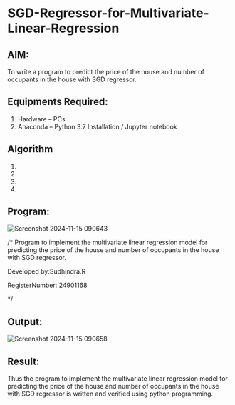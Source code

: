 # SGD-Regressor-for-Multivariate-Linear-Regression

## AIM:
To write a program to predict the price of the house and number of occupants in the house with SGD regressor.

## Equipments Required:
1. Hardware – PCs
2. Anaconda – Python 3.7 Installation / Jupyter notebook

## Algorithm
1. 
2. 
3. 
4. 

## Program:
![Screenshot 2024-11-15 090643](https://github.com/user-attachments/assets/cabfef95-9c42-4fc0-9803-b8ef1ce5ee09)


/*
Program to implement the multivariate linear regression model for predicting the price of the house and number of occupants in the house with SGD regressor.

Developed by:Sudhindra.R

RegisterNumber: 24901168 

*/


## Output:

![Screenshot 2024-11-15 090658](https://github.com/user-attachments/assets/d1f707a8-babf-430e-9799-ff20073ce84c)


## Result:
Thus the program to implement the multivariate linear regression model for predicting the price of the house and number of occupants in the house with SGD regressor is written and verified using python programming.
